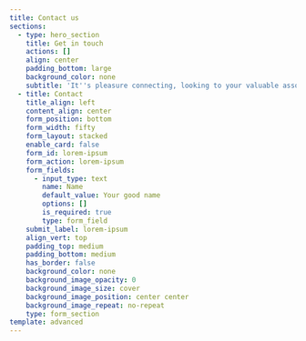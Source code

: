 ```yaml
---
title: Contact us
sections:
  - type: hero_section
    title: Get in touch
    actions: []
    align: center
    padding_bottom: large
    background_color: none
    subtitle: 'It''s pleasure connecting, looking to your valuable association'
  - title: Contact
    title_align: left
    content_align: center
    form_position: bottom
    form_width: fifty
    form_layout: stacked
    enable_card: false
    form_id: lorem-ipsum
    form_action: lorem-ipsum
    form_fields:
      - input_type: text
        name: Name
        default_value: Your good name
        options: []
        is_required: true
        type: form_field
    submit_label: lorem-ipsum
    align_vert: top
    padding_top: medium
    padding_bottom: medium
    has_border: false
    background_color: none
    background_image_opacity: 0
    background_image_size: cover
    background_image_position: center center
    background_image_repeat: no-repeat
    type: form_section
template: advanced
---
```

